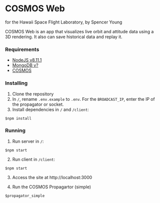 # COSMOS Web #
for the Hawaii Space Flight Laboratory, by Spencer Young

COSMOS Web is an app that visualizes live orbit and attitude data using a 3D rendering. It also can save historical data and replay it.

### Requirements ###
- [NodeJS v8.11.1](https://nodejs.org)
- [MongoDB v?](https://nodejs.org)
- [COSMOS](http://cosmos-project.org/)

### Installing ###

1. Clone the repository
2. In `/`, rename `.env.example` to `.env`. For the `BROADCAST_IP`, enter the IP of the propagator or socket.
3. Install dependencies in `/` and `/client`: 
```
$npm install
```

### Running ###

1. Run server in `/`:
```
$npm start
```
2. Run client in `/client`:
```
$npm start
```
3. Access the site at http://localhost:3000

4. Run the COSMOS Propagartor (simple)
```
$propagator_simple
```

